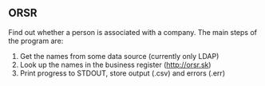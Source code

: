 ## ORSR

Find out whether a person is associated with a company. The main steps of the
program are:

1. Get the names from some data source (currently only LDAP)
1. Look up the names in the  business register (http://orsr.sk)
1. Print progress to STDOUT, store output (.csv) and errors (.err)
